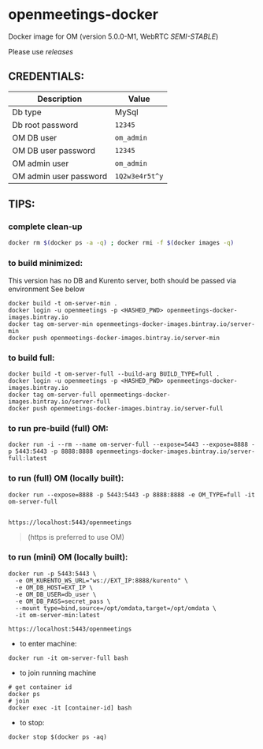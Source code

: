 # openmeetings-docker

Docker image for OM (version 5.0.0-M1, WebRTC *SEMI-STABLE*)

Please use _releases_

## CREDENTIALS:

|Description|Value|
|-----------|-----|
|Db type| MySql|
|Db root password|`12345`|
|OM DB user|`om_admin`|
|OM DB user password|`12345`|
|OM admin user|`om_admin`|
|OM admin user password|`1Q2w3e4r5t^y`|


## TIPS:

### complete clean-up
```bash
docker rm $(docker ps -a -q) ; docker rmi -f $(docker images -q)
```

### to build minimized: 
This version has no DB and Kurento server, both should be passed via environment
See below
```
docker build -t om-server-min .
docker login -u openmeetings -p <HASHED_PWD> openmeetings-docker-images.bintray.io
docker tag om-server-min openmeetings-docker-images.bintray.io/server-min
docker push openmeetings-docker-images.bintray.io/server-min
```
### to build full: 
```
docker build -t om-server-full --build-arg BUILD_TYPE=full .
docker login -u openmeetings -p <HASHED_PWD> openmeetings-docker-images.bintray.io
docker tag om-server-full openmeetings-docker-images.bintray.io/server-full
docker push openmeetings-docker-images.bintray.io/server-full
```
### to run pre-build (full) OM:
```
docker run -i --rm --name om-server-full --expose=5443 --expose=8888 -p 5443:5443 -p 8888:8888 openmeetings-docker-images.bintray.io/server-full:latest
```

### to run (full) OM (locally built):
```
docker run --expose=8888 -p 5443:5443 -p 8888:8888 -e OM_TYPE=full -it om-server-full


https://localhost:5443/openmeetings
```
> (https is preferred to use OM)


### to run (mini) OM (locally built):
```
docker run -p 5443:5443 \
  -e OM_KURENTO_WS_URL="ws://EXT_IP:8888/kurento" \
  -e OM_DB_HOST=EXT_IP \
  -e OM_DB_USER=db_user \
  -e OM_DB_PASS=secret_pass \
  --mount type=bind,source=/opt/omdata,target=/opt/omdata \
  -it om-server-min:latest

https://localhost:5443/openmeetings
```

* to enter machine:
```
docker run -it om-server-full bash
```

* to join running machine
```
# get container id
docker ps
# join
docker exec -it [container-id] bash
```

* to stop:
```
docker stop $(docker ps -aq)
```
